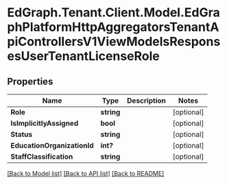 # EdGraph.Tenant.Client.Model.EdGraphPlatformHttpAggregatorsTenantApiControllersV1ViewModelsResponsesUserTenantLicenseRole

## Properties

Name | Type | Description | Notes
------------ | ------------- | ------------- | -------------
**Role** | **string** |  | [optional] 
**IsImplicitlyAssigned** | **bool** |  | [optional] 
**Status** | **string** |  | [optional] 
**EducationOrganizationId** | **int?** |  | [optional] 
**StaffClassification** | **string** |  | [optional] 

[[Back to Model list]](../README.md#documentation-for-models) [[Back to API list]](../README.md#documentation-for-api-endpoints) [[Back to README]](../README.md)

